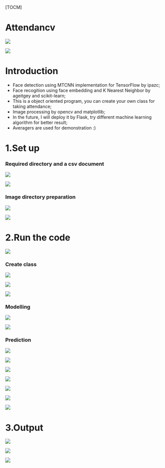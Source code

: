 [TOCM]

# Attendancv

![](https://github.com/15077693d/Attendancv/blob/master/readme_img/2c.prediction.png?raw=true)

![](https://github.com/15077693d/Attendancv/blob/master/readme_img/3.result.png?raw=true)
# Introduction

- Face detection using MTCNN implementation for TensorFlow by ipazc;
- Face recogition using face embedding and K Nearest Neighbor by ageitgey and scikit-learn;
- This is a object oriented program, you can create your own class for taking attendance;
- Image processing by opencv and matplotlib;
- In the future, I will deploy it by Flask, try different machine learning algorithm for better result;
- Averagers are used for demonstration :)

# 1.Set up 
### Required directory and a csv document
![](https://github.com/15077693d/Attendancv/blob/master/readme_img/1.createdoc.png?raw=true)


![](https://github.com/15077693d/Attendancv/blob/master/readme_img/1.createtable.png?raw=true)

### Image directory preparation
![](https://github.com/15077693d/Attendancv/blob/master/readme_img/1.createindivdiual.png?raw=true)

![](https://github.com/15077693d/Attendancv/blob/master/readme_img/1.createclass.png?raw=true)

# 2.Run the code
![](https://github.com/15077693d/Attendancv/blob/master/readme_img/2.runcode.png?raw=true)

### Create class
![](https://github.com/15077693d/Attendancv/blob/master/readme_img/2a.detectindivdualface.png?raw=true)


![](https://github.com/15077693d/Attendancv/blob/master/readme_img/2a.save_annotated1.png?raw=true)


![](https://github.com/15077693d/Attendancv/blob/master/readme_img/2a.save_annotated2.png?raw=true)

### Modelling
![](https://github.com/15077693d/Attendancv/blob/master/readme_img/2b.create_dict_model_1.png?raw=true)


![](https://github.com/15077693d/Attendancv/blob/master/readme_img/2b.create_dict_model_2.png?raw=true)

### Prediction
![](https://github.com/15077693d/Attendancv/blob/master/readme_img/2c.prediction_annotation_1.png?raw=true)

![](https://github.com/15077693d/Attendancv/blob/master/readme_img/2c.prediction_annotation3.png?raw=true)

![](https://github.com/15077693d/Attendancv/blob/master/readme_img/2c.prediction_annotation2.png?raw=true)

![](https://github.com/15077693d/Attendancv/blob/master/readme_img/2c.prediction_annotation4.png?raw=true)

![](https://github.com/15077693d/Attendancv/blob/master/readme_img/2c.prediction_annotation5.png?raw=true)

![](https://github.com/15077693d/Attendancv/blob/master/readme_img/2c.prediction_annotation6.png?raw=true)

![](https://github.com/15077693d/Attendancv/blob/master/readme_img/2c.prediction.png?raw=true)

# 3.Output
![](https://github.com/15077693d/Attendancv/blob/master/readme_img/2d.prediction_model.png?raw=true)

![](https://github.com/15077693d/Attendancv/blob/master/readme_img/2d.prediction_table.png?raw=true)

![](https://github.com/15077693d/Attendancv/blob/master/readme_img/3.result.png?raw=true)

